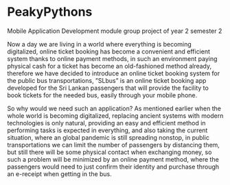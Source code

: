 # PeakyPythons
Mobile Application Development module group project of year 2 semester 2

Now a day we are living in a world where everything is becoming digitalized, online ticket booking has become a convenient and efficient system thanks to online payment methods, in such an environment paying physical cash for a ticket has become an old-fashioned method already, therefore we have decided to introduce an online ticket booking system for the public bus transportations, ”SLbus” is an online ticket booking app developed for the Sri Lankan passengers that will provide the facility to book tickets for the needed bus, easily through your mobile phone.

So why would we need such an application? As mentioned earlier when the whole world is becoming digitalized, replacing ancient systems with modern technologies is only natural, providing an easy and efficient method in performing tasks is expected in everything, and also taking the current situation, where an global pandemic is still spreading nonstop, in public transportations we can limit the number of passengers by distancing them, but still there will be some physical contact when exchanging money, so such a problem will be minimized by an online payment method, where the passengers would need to just confirm their identity and purchase through an e-receipt when getting in the bus.
